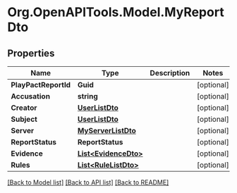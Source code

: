 # Org.OpenAPITools.Model.MyReportDto

## Properties

Name | Type | Description | Notes
------------ | ------------- | ------------- | -------------
**PlayPactReportId** | **Guid** |  | [optional] 
**Accusation** | **string** |  | [optional] 
**Creator** | [**UserListDto**](UserListDto.md) |  | [optional] 
**Subject** | [**UserListDto**](UserListDto.md) |  | [optional] 
**Server** | [**MyServerListDto**](MyServerListDto.md) |  | [optional] 
**ReportStatus** | **ReportStatus** |  | [optional] 
**Evidence** | [**List&lt;EvidenceDto&gt;**](EvidenceDto.md) |  | [optional] 
**Rules** | [**List&lt;RuleListDto&gt;**](RuleListDto.md) |  | [optional] 

[[Back to Model list]](../README.md#documentation-for-models) [[Back to API list]](../README.md#documentation-for-api-endpoints) [[Back to README]](../README.md)

